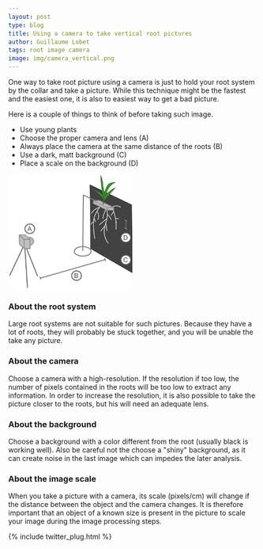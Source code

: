 ```yaml
---
layout: post
type: blog
title: Using a camera to take vertical root pictures
author: Guillaume Lobet
tags: root image camera
image: img/camera_vertical.png
---
```



One way to take root picture using a camera is just to hold your root system by the collar and take a picture. While this technique might be the fastest and the easiest one, it is also to easiest way to get a bad picture. 
  

Here is a couple of things to think of before taking such image.


- Use young plants
- Choose the proper camera and lens (A)
- Always place the camera at the same distance of the roots (B)
- Use a dark, matt background (C)
- Place a scale on the background (D)


<img src="/img/camera_vertical.png" alt="vertical camera" width="50%">

<h3>About the root system</h3>

Large root systems are not suitable for such pictures. Because they have a lot of roots, they will probably be stuck together, and you will be unable the take any picture. 

<h3>About the camera</h3>

Choose a camera with a high-resolution. If the resolution if too low, the number of pixels contained in the roots will be too low to extract any information. In order to increase the resolution, it is also possible to take the picture closer to the roots, but his will need an adequate lens.

<h3>About the background</h3>

Choose a background with a color different from the root (usually black is working well). Also be careful not the choose a "shiny" background, as it can create noise in the last image which can impedes the later analysis.

<h3>About the image scale</h3>

When you take a picture with a camera, its scale (pixels/cm) will change if the distance between the object and the camera changes. It is therefore important that an object of a known size is present in the picture to scale your image during the image processing steps. &nbsp;

{% include twitter_plug.html %}
